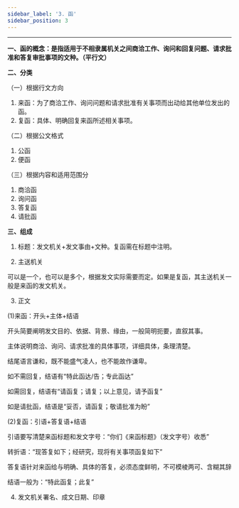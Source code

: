 ```yaml
---
sidebar_label: '3. 函'
sidebar_position: 3
---
```


***

**一、函的概念：是指适用于不相隶属机关之间商洽工作、询问和回复问题、请求批准和答复审批事项的文种。（平行文）**

**二、分类**

（一）根据行文方向

1. 来函：为了商洽工作、询问问题和请求批准有关事项而出动给其他单位发出的函。
2. 复函：具体、明确回复来函所述相关事项。

（二）根据公文格式

1. 公函
2. 便函

（三）根据内容和适用范围分

1. 商洽函
2. 询问函
3. 答复函
4. 请批函

**三、组成**

1. 标题：发文机关+发文事由+文种。复函需在标题中注明。

2. 主送机关

可以是一个，也可以是多个，根据发文实际需要而定。如果是复函，其主送机关一般是来函的发文机关。

3. 正文

(1)来函：开头+主体+结语

开头简要阐明发文目的、依据、背景、缘由，一般简明扼要，直叙其事。

主体说明商洽、询问、请求批准的具体事项，详细具体，条理清楚。

结尾语言谦和，既不能盛气凌人，也不能故作谦卑。

如不需回复，结语有“特此函达/告；专此函达”

如需回复，结语有“请函复；请复；以上意见，请予函复”

如是请批函，结语是“妥否，请函复；敬请批准为盼”

(2)复函：引语+答复语+结语

引语要写清楚来函标题和发文字号：“你们《来函标题》（发文字号）收悉”

转折语：“现答复如下；经研究，现将有关事项函复如下”

答复语针对来函给与明确、具体的答复，必须态度鲜明，不可模棱两可、含糊其辞

结语一般为：“特此函复；此复”

4. 发文机关署名、成文日期、印章